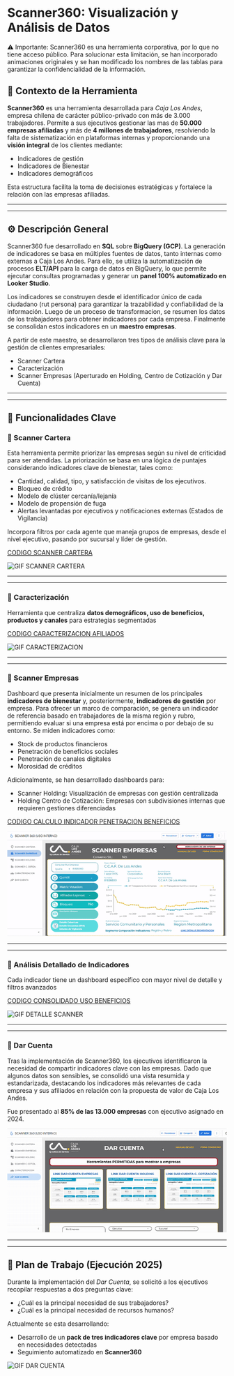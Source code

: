 # Scanner360: Visualización y Análisis de Datos

⚠ Importante:
Scanner360 es una herramienta corporativa, por lo que no tiene acceso público. Para solucionar esta limitación, se han incorporado animaciones originales y se han modificado los nombres de las tablas para garantizar la confidencialidad de la información.

## 📌 Contexto de la Herramienta
__Scanner360__ es una herramienta desarrollada para _Caja Los Andes_, empresa chilena de carácter público-privado con más de 3.000 trabajadores. Permite a sus ejecutivos gestionar las mas de **50.000 empresas afiliadas** y más de **4 millones de trabajadores**, resolviendo la falta de sistematización en plataformas internas y proporcionando una **visión integral** de los clientes mediante:  

* Indicadores de gestión
* Indicadores de Bienestar
* Indicadores demográficos

Esta estructura facilita la toma de decisiones estratégicas y fortalece la relación con las empresas afiliadas.

---
--- 

## ⚙️ Descripción General
Scanner360 fue desarrollado en __SQL__ sobre __BigQuery (GCP)__. La generación de indicadores se basa en múltiples fuentes de datos, tanto internas como externas a Caja Los Andes. Para ello, se utiliza la automatización de procesos __ELT/API__ para la carga de datos en BigQuery, lo que permite ejecutar consultas programadas y generar un __panel 100% automatizado en Looker Studio__.

Los indicadores se construyen desde el identificador único de cada ciudadano (rut persona) para garantizar la trazabilidad y confiabilidad de la información. Luego de un proceso de transformacion, se resumen los datos de los trabajadores para obtener indicadores por cada empresa. Finalmente se consolidan estos indicadores en un __maestro empresas__.

A partir de este maestro, se desarrollaron tres tipos de análisis clave para la gestión de clientes empresariales:
* Scanner Cartera
* Caracterización
* Scanner Empresas (Aperturado en Holding, Centro de Cotización y Dar Cuenta)

---
---

## 🔎 Funcionalidades Clave  
### 🔹 Scanner Cartera  
Esta herramienta permite priorizar las empresas según su nivel de criticidad para ser atendidas. La priorización se basa en una lógica de puntajes considerando indicadores clave de bienestar, tales como:

* Cantidad, calidad, tipo, y satisfacción de visitas de los ejecutivos. 
* Bloqueo de crédito
* Modelo de clúster cercanía/lejanía
* Modelo de propensión de fuga
* Alertas levantadas por ejecutivos y notificaciones externas (Estados de Vigilancia)
  
Incorpora filtros por cada agente que maneja grupos de empresas, desde el nivel ejecutivo, pasando por sucursal y líder de gestión.

[CODIGO SCANNER CARTERA](https://github.com/WilliamDerby/Dashboard-Scanner360/blob/main/Codigos/Scanner%20Cartera.sql)

![GIF SCANNER CARTERA](https://github.com/WilliamDerby/Dashboard-Scanner360/blob/main/GIFs/Scanner%20Cartera2.gif)

---
---

### 🔹 Caracterización 
Herramienta que centraliza **datos demográficos, uso de beneficios, productos y canales** para estrategias segmentadas  

[CODIGO CARACTERIZACION AFILIADOS](https://github.com/WilliamDerby/Dashboard-Scanner360/blob/main/Codigos/Codigo%20Caracterizacion.sql)

![GIF CARACTERIZACION](https://github.com/WilliamDerby/Dashboard-Scanner360/blob/main/GIFs/Caracterizacion.gif)

---
---

### 🔹 Scanner Empresas  
Dashboard que presenta inicialmente un resumen de los principales __indicadores de bienestar__ y, posteriormente, __indicadores de gestión__ por empresa.
Para ofrecer un marco de comparación, se genera un indicador de referencia basado en trabajadores de la misma región y rubro, permitiendo evaluar si una empresa está por encima o por debajo de su entorno. Se miden indicadores como:
* Stock de productos financieros
* Penetración de beneficios sociales
* Penetración de canales digitales
* Morosidad de créditos

Adicionalmente, se han desarrollado dashboards para:
* Scanner Holding: Visualización de empresas con gestión centralizada
* Holding Centro de Cotización: Empresas con subdivisiones internas que requieren gestiones diferenciadas

[CODIGO CALCULO INDICADOR PENETRACION BENEFICIOS](https://github.com/WilliamDerby/Dashboard-Scanner360/blob/main/Codigos/Penetracion%20Beneficios%20por%20Empresa%20y%20Segmento.sql)

![GIF SCANNER EMPRESAS](https://github.com/WilliamDerby/Dashboard-Scanner360/blob/main/GIFs/Scanner%20Empresas2.gif)

---
---

 ### 🔹 Análisis Detallado de Indicadores  
Cada indicador tiene un dashboard específico con mayor nivel de detalle y filtros avanzados  

[CODIGO CONSOLIDADO USO BENEFICIOS](https://github.com/WilliamDerby/Dashboard-Scanner360/blob/main/Codigos/Consolidado%20Uso%20Beneficios.sql)

![GIF DETALLE SCANNER](https://github.com/WilliamDerby/Dashboard-Scanner360/blob/main/GIFs/Detalle%20Scanner.gif)

---
---

### 🔹 Dar Cuenta  
Tras la implementación de Scanner360, los ejecutivos identificaron la necesidad de compartir indicadores clave con las empresas. Dado que algunos datos son sensibles, se consolidó una vista resumida y estandarizada, destacando los indicadores más relevantes de cada empresa y sus afiliados en relación con la propuesta de valor de Caja Los Andes.

Fue presentado al **85% de las 13.000 empresas** con ejecutivo asignado en 2024.

![GIF DAR CUENTA](https://github.com/WilliamDerby/Dashboard-Scanner360/blob/main/GIFs/Dar%20Cuenta.gif)

---
---

## 📅 Plan de Trabajo (Ejecución 2025)
Durante la implementación del _Dar Cuenta_, se solicitó a los ejecutivos recopilar respuestas a dos preguntas clave:
* ¿Cuál es la principal necesidad de sus trabajadores?
* ¿Cuál es la principal necesidad de recursos humanos?
  
Actualmente se esta desarrollando:
* Desarrollo de un **pack de tres indicadores clave** por empresa basado en necesidades detectadas
* Seguimiento automatizado en **Scanner360**  

![GIF DAR CUENTA](https://github.com/WilliamDerby/Dashboard-Scanner360/blob/main/GIFs/Dar%20Cuenta%20Resultados.gif)




